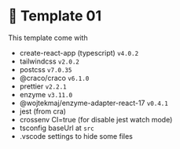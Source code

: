 # 📜 Template 01

This template come with
- create-react-app (typescript) `v4.0.2`
- tailwindcss `v2.0.2`
- postcss `v7.0.35`
- @craco/craco `v6.1.0`
- prettier `v2.2.1`
- enzyme `v3.11.0`
- @wojtekmaj/enzyme-adapter-react-17 `v0.4.1`
- jest (from cra)
- crossenv CI=true (for disable jest watch mode)
- tsconfig baseUrl at `src`
- .vscode settings to hide some files

